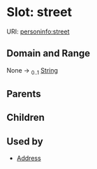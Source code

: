 
# Slot: street



URI: [personinfo:street](https://w3id.org/linkml/examples/personinfo/street)


## Domain and Range

None &#8594;  <sub>0..1</sub> [String](types/String.md)

## Parents


## Children


## Used by

 * [Address](Address.md)
